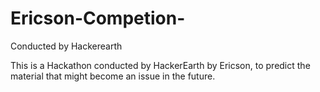 # Ericson-Competion-
Conducted by Hackerearth

This is a Hackathon conducted by HackerEarth by Ericson, to predict the material that might become an issue in the future.
